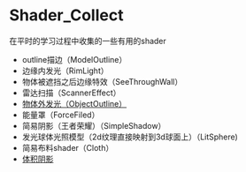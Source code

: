 # Shader_Collect
在平时的学习过程中收集的一些有用的shader

- outline描边（ModelOutline）
- 边缘内发光（RimLight）
- 物体被遮挡之后边缘特效（SeeThroughWall）
- 雷达扫描（ScannerEffect）
- [物体外发光（ObjectOutline）](https://willweissman.wordpress.com/tutorials/shaders/unity-shaderlab-object-outlines/)
- 能量罩（ForceFiled）
- 简易阴影（王者荣耀）（SimpleShadow）
- 发光球体光照模型（2d纹理直接映射到3d球面上）（LitSphere)
- 简易布料shader（Cloth）
- [体积阴影](https://github.com/killsoon/Unity-ShaderLab-source/tree/master/Assets/Shadow/ShadowVolumes)
